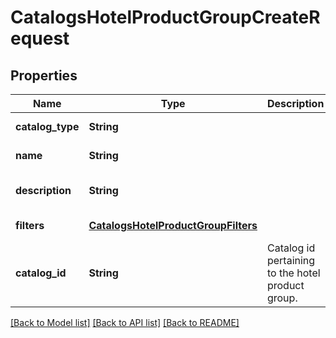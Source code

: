 # CatalogsHotelProductGroupCreateRequest
## Properties

| Name | Type | Description | Notes |
|------------ | ------------- | ------------- | -------------|
| **catalog\_type** | **String** |  | [default to null] |
| **name** | **String** |  | [default to null] |
| **description** | **String** |  | [optional] [default to null] |
| **filters** | [**CatalogsHotelProductGroupFilters**](CatalogsHotelProductGroupFilters.md) |  | [default to null] |
| **catalog\_id** | **String** | Catalog id pertaining to the hotel product group. | [default to null] |

[[Back to Model list]](../README.md#documentation-for-models) [[Back to API list]](../README.md#documentation-for-api-endpoints) [[Back to README]](../README.md)

